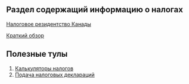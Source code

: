 ## Раздел содержащий информацию о налогах

[Налоговое резидентство Канады](tax_residency.md)

[Краткий обзор](summary.md)

## Полезные тулы
1. [Калькуляторы налогов](calculators.md)
2. [Подача налоговых деклараций](tax_tools.md)
